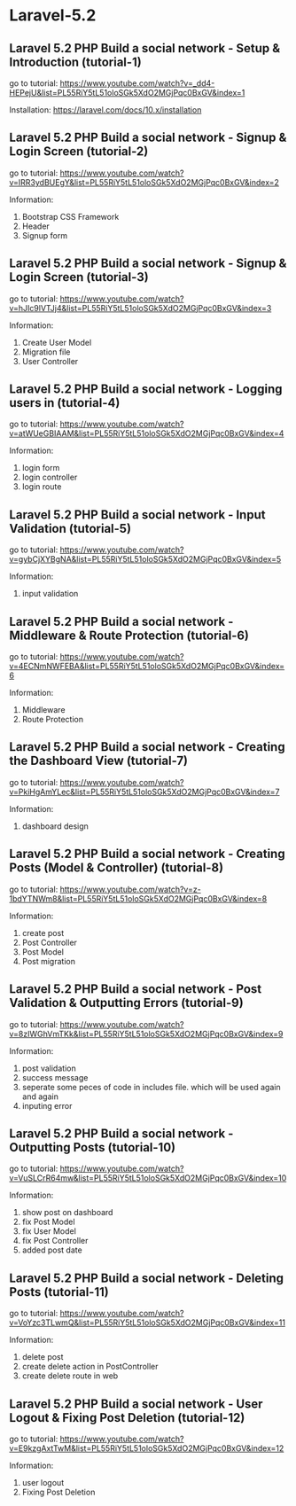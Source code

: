 # Laravel-5.2

## Laravel 5.2 PHP Build a social network - Setup & Introduction (tutorial-1)

go to tutorial:
https://www.youtube.com/watch?v=_dd4-HEPejU&list=PL55RiY5tL51oloSGk5XdO2MGjPqc0BxGV&index=1

Installation:
https://laravel.com/docs/10.x/installation

## Laravel 5.2 PHP Build a social network - Signup & Login Screen (tutorial-2)

go to tutorial:
https://www.youtube.com/watch?v=IRR3ydBUEgY&list=PL55RiY5tL51oloSGk5XdO2MGjPqc0BxGV&index=2

Information:

1. Bootstrap CSS Framework
2. Header
3. Signup form

## Laravel 5.2 PHP Build a social network - Signup & Login Screen (tutorial-3)

go to tutorial:
https://www.youtube.com/watch?v=hJIc9lVTJj4&list=PL55RiY5tL51oloSGk5XdO2MGjPqc0BxGV&index=3

Information:

1. Create User Model
2. Migration file
3. User Controller

## Laravel 5.2 PHP Build a social network - Logging users in (tutorial-4)

go to tutorial:
https://www.youtube.com/watch?v=atWUeGBIAAM&list=PL55RiY5tL51oloSGk5XdO2MGjPqc0BxGV&index=4

Information:

1. login form
2. login controller
3. login route

## Laravel 5.2 PHP Build a social network - Input Validation (tutorial-5)

go to tutorial:
https://www.youtube.com/watch?v=gybCjXYBgNA&list=PL55RiY5tL51oloSGk5XdO2MGjPqc0BxGV&index=5

Information:

1. input validation

## Laravel 5.2 PHP Build a social network - Middleware & Route Protection (tutorial-6)

go to tutorial:
https://www.youtube.com/watch?v=4ECNmNWFEBA&list=PL55RiY5tL51oloSGk5XdO2MGjPqc0BxGV&index=6

Information:

1. Middleware
2. Route Protection

## Laravel 5.2 PHP Build a social network - Creating the Dashboard View (tutorial-7)

go to tutorial:
https://www.youtube.com/watch?v=PkiHgAmYLec&list=PL55RiY5tL51oloSGk5XdO2MGjPqc0BxGV&index=7

Information:

1. dashboard design

## Laravel 5.2 PHP Build a social network - Creating Posts (Model & Controller) (tutorial-8)

go to tutorial:
https://www.youtube.com/watch?v=z-1bdYTNWm8&list=PL55RiY5tL51oloSGk5XdO2MGjPqc0BxGV&index=8

Information:

1. create post
2. Post Controller
3. Post Model
4. Post migration

## Laravel 5.2 PHP Build a social network - Post Validation & Outputting Errors (tutorial-9)

go to tutorial:
https://www.youtube.com/watch?v=8zIWGhVmTKk&list=PL55RiY5tL51oloSGk5XdO2MGjPqc0BxGV&index=9

Information:

1. post validation
2. success message
3. seperate some peces of code in includes file. which will be used again and again
4. inputing error

## Laravel 5.2 PHP Build a social network - Outputting Posts (tutorial-10)

go to tutorial:
https://www.youtube.com/watch?v=VuSLCrR64mw&list=PL55RiY5tL51oloSGk5XdO2MGjPqc0BxGV&index=10

Information:

1. show post on dashboard
2. fix Post Model
3. fix User Model
4. fix Post Controller
5. added post date

## Laravel 5.2 PHP Build a social network - Deleting Posts (tutorial-11)
go to tutorial:
https://www.youtube.com/watch?v=VoYzc3TLwmQ&list=PL55RiY5tL51oloSGk5XdO2MGjPqc0BxGV&index=11

Information:
1. delete post
2. create delete action in PostController
3. create delete route in web

## Laravel 5.2 PHP Build a social network - User Logout & Fixing Post Deletion (tutorial-12)
go to tutorial:
https://www.youtube.com/watch?v=E9kzgAxtTwM&list=PL55RiY5tL51oloSGk5XdO2MGjPqc0BxGV&index=12

Information:
1. user logout
2. Fixing Post Deletion























